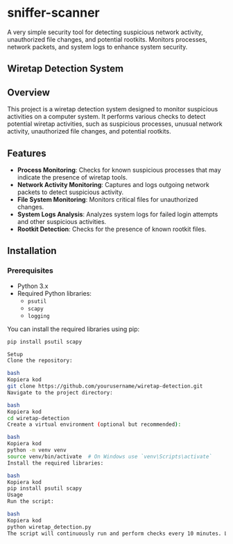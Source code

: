 # sniffer-scanner
A very simple security tool for detecting suspicious network activity, unauthorized file changes, and potential rootkits. Monitors processes, network packets, and system logs to enhance system security.


## Wiretap Detection System

## Overview

This project is a wiretap detection system designed to monitor suspicious activities on a computer system. It performs various checks to detect potential wiretap activities, such as suspicious processes, unusual network activity, unauthorized file changes, and potential rootkits.

## Features

- **Process Monitoring**: Checks for known suspicious processes that may indicate the presence of wiretap tools.
- **Network Activity Monitoring**: Captures and logs outgoing network packets to detect suspicious activity.
- **File System Monitoring**: Monitors critical files for unauthorized changes.
- **System Logs Analysis**: Analyzes system logs for failed login attempts and other suspicious activities.
- **Rootkit Detection**: Checks for the presence of known rootkit files.

## Installation

### Prerequisites

- Python 3.x
- Required Python libraries:
  - `psutil`
  - `scapy`
  - `logging`

You can install the required libraries using pip:

```bash
pip install psutil scapy

Setup
Clone the repository:

bash
Kopiera kod
git clone https://github.com/yourusername/wiretap-detection.git
Navigate to the project directory:

bash
Kopiera kod
cd wiretap-detection
Create a virtual environment (optional but recommended):

bash
Kopiera kod
python -m venv venv
source venv/bin/activate  # On Windows use `venv\Scripts\activate`
Install the required libraries:

bash
Kopiera kod
pip install psutil scapy
Usage
Run the script:

bash
Kopiera kod
python wiretap_detection.py
The script will continuously run and perform checks every 10 minutes. Logs will be saved to wiretap_detection.log.



